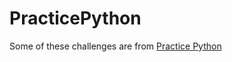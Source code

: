 # PracticePython
Some of these challenges are from [Practice Python](http://www.practicepython.org/)

